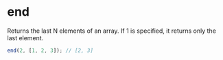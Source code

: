 # end

Returns the last N elements of an array. If 1 is specified, it returns only the last element.

```typescript
end(2, [1, 2, 3]); // [2, 3]
```

